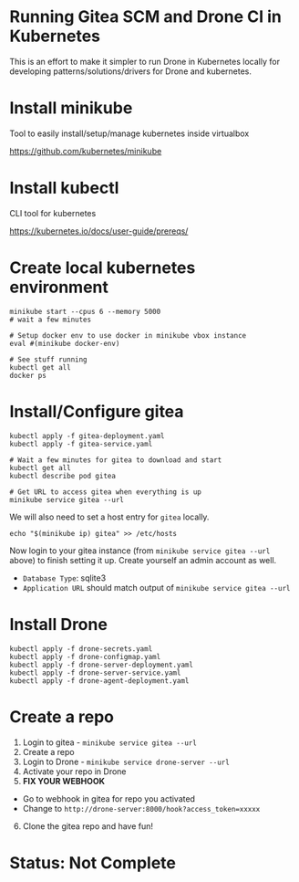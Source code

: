 # Running Gitea SCM and Drone CI in Kubernetes

This is an effort to make it simpler to run Drone in Kubernetes locally for
developing patterns/solutions/drivers for Drone and kubernetes.

# Install minikube

Tool to easily install/setup/manage kubernetes inside virtualbox

https://github.com/kubernetes/minikube

# Install kubectl

CLI tool for kubernetes

https://kubernetes.io/docs/user-guide/prereqs/

# Create local kubernetes environment

```
minikube start --cpus 6 --memory 5000
# wait a few minutes

# Setup docker env to use docker in minikube vbox instance
eval #(minikube docker-env)

# See stuff running
kubectl get all
docker ps
```

# Install/Configure gitea

```
kubectl apply -f gitea-deployment.yaml
kubectl apply -f gitea-service.yaml

# Wait a few minutes for gitea to download and start
kubectl get all
kubectl describe pod gitea

# Get URL to access gitea when everything is up
minikube service gitea --url
```

We will also need to set a host entry for `gitea` locally.

```
echo "$(minikube ip) gitea" >> /etc/hosts
```

Now login to your gitea instance (from `minikube service gitea --url` above) to finish setting it up.  Create yourself an admin account as well.

* `Database Type`: sqlite3
* `Application URL` should match output of `minikube service gitea --url`

# Install Drone

```
kubectl apply -f drone-secrets.yaml
kubectl apply -f drone-configmap.yaml
kubectl apply -f drone-server-deployment.yaml
kubectl apply -f drone-server-service.yaml
kubectl apply -f drone-agent-deployment.yaml
```

# Create a repo

1. Login to gitea - `minikube service gitea --url`
2. Create a repo
3. Login to Drone - `minikube service drone-server --url`
4. Activate your repo in Drone
5. **FIX YOUR WEBHOOK**
  * Go to webhook in gitea for repo you activated
  * Change to `http://drone-server:8000/hook?access_token=xxxxx`
6. Clone the gitea repo and have fun!

# Status: Not Complete
